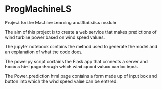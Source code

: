 # ProgMachineLS
Project for the Machine Learning and Statistics module

The aim of this project is to create a web service that makes predictions of wind turbine power based on wind speed values.

The jupyter notebook contains the method used to generate the model and an explanation of what the code does.

The power.py script contains the Flask app that connects a server and hosts a html page through which wind speed values can be input. 

The Power_prediction html page contains a form made up of input box and button into which the wind speed value can be entered. 